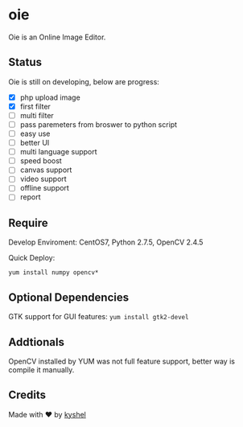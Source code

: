 # oie
Oie is an Online Image Editor.

## Status
Oie is still on developing, below are progress:

- [x] php upload image
- [x] first filter
- [ ] multi filter
- [ ] pass paremeters from broswer to python script
- [ ] easy use
- [ ] better UI
- [ ] multi language support
- [ ] speed boost
- [ ] canvas support
- [ ] video support
- [ ] offline support
- [ ] report

## Require
Develop Enviroment: CentOS7, Python 2.7.5, OpenCV 2.4.5

Quick Deploy:

`yum install numpy opencv*`


## Optional Dependencies
GTK support for GUI features:
`yum install gtk2-devel`

## Addtionals
OpenCV installed by YUM was not full feature support, better way is compile it manually.

## Credits
Made with ❤ by [kyshel](http://github.com/kyshel)  